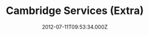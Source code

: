 ---
date: 2012-07-11T09:53:34.000Z
title: Cambridge Services (Extra)
latitude: 52.26903183019625
longitude: -0.008920448757501498
url: http://www.extraservices.co.uk
category: checkin
---
